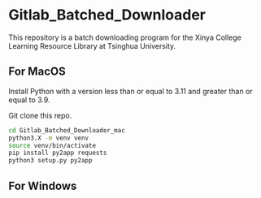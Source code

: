 # Gitlab_Batched_Downloader

This repository is a batch downloading program for the Xinya College Learning Resource Library at Tsinghua University.

## For MacOS

Install Python with a version less than or equal to 3.11 and greater than or equal to 3.9.

Git clone this repo.

```bash
cd Gitlab_Batched_Downloader_mac
python3.X -m venv venv
source venv/bin/activate
pip install py2app requests
python3 setup.py py2app
```

## For Windows